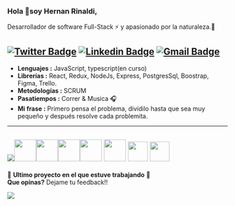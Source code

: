 ### Hola 👋soy Hernan Rinaldi,
Desarrollador de software Full-Stack :zap: y apasionado por la naturaleza.🌳   
 
[![Twitter Badge](https://img.shields.io/badge/--1ca0f1?style=flat-square&logo=twitter&logoColor=white&link=https://twitter.com/Hernanrinaldi01)](https://twitter.com/Hernanrinaldi01)  [![Linkedin Badge](https://img.shields.io/badge/--blue?style=flat-square&logo=Linkedin&logoColor=white&link=https://www.linkedin.com/in/hernan-javier-rinaldi/)](https://www.linkedin.com/in/hernan-javier-rinaldi/) [![Gmail Badge](https://img.shields.io/badge/-hernanjavierrinaldi@gmail.com-c14438?style=flat-square&logo=Gmail&logoColor=white&link=mailto:hernanjavierrinaldi@gmail.com)](mailto:hernanjavierrinaldi@gmail.com) 
--------------------------------------------------------------------------------------------------------------------------------------------------------------------------------- 

-  **Lenguajes :** JavaScript, typescript(en curso)
-  **Librerías :** React, Redux, NodeJs, Express, PostgresSql, Boostrap, Figma, Trello.
-  **Metodologías :** SCRUM
-  **Pasatiempos :** Correr & Musica :headphones: 
-  **Mi frase :** Primero pensa el problema, dividilo hasta que sea muy pequeño y después resolve cada problemita. 

---------------------------------------------------------------------------------------------------------------------------------------------------------------------------------

<a href="https://developer.mozilla.org/en-US/docs/Web/JavaScript"><img src="https://i.ibb.co/p071sDS/Javascript-by-Soy-Horizonte-removebg-preview-1-1.png" ></a><a href="https://react.com"><img src="https://user-images.githubusercontent.com/94530832/200696499-58a56fa0-9859-419d-8e3b-e694e5a05b5b.svg" width="50" height="50"></a><a href="https://www.w3.org/html/"><img src="https://user-images.githubusercontent.com/94530832/200699270-b5270a46-12c0-4f08-8577-3e7c4210efaf.svg" width="50" height="50"></a><a href="https://www.postgresql.org/"><img src="https://user-images.githubusercontent.com/94530832/200699335-74830abc-ad07-4895-819e-553c793023ef.svg" width="50" height="50"></a><a href="https://nodejs.org/"><img src="https://user-images.githubusercontent.com/94530832/200699782-44fa9cc5-8f35-4230-93af-73b1bd3d1c09.svg" width="50" height="50"></a>
<a href="https://developer.mozilla.org/es/docs/Learn/Server-side/Express_Nodejs/Introduction"><img src="https://assets.website-files.com/61ca3f775a79ec5f87fcf937/6202fcdee5ee8636a145a41b_1234.png" width="50" height="50"></a>
  <a href="https://sequelize.org/docs/v6/getting-started/"><img src="https://brandeps.com/icon-download/S/Sequelize-icon-vector-01.svg" width="45" height="45"></a>
  <a href="https://git-scm.com/"><img src="https://brandeps.com/icon-download/G/Git-icon-vector-06.svg" width="45" height="45"></a>
--------------------------------------------------------------------------------------------------------------------------------------------------------------------------------- 

 💚 **Ultimo proyecto en el que estuve trabajando** 💚                     
 **Que opinas?** Dejame tu feedback!!
 
 <a href="https://world-dev-front.vercel.app"><img src="https://i.ibb.co/LvmjYMr/Captura-de-pantalla-443-1.jpg"></a>
 


